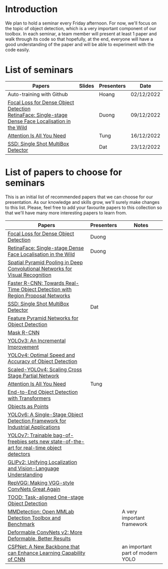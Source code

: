 # Introduction
We plan to hold a seminar every Friday afternoon. For now, we'll focus on the topic of object detection, which is a very important component of our toolbox. In each seminar, a team member will present at least 1 paper and walk through its code so that hopefully, at the end, everyone will have a good understanding of the paper and will be able to experiment with the code easily.

# List of seminars
| Papers                                                                                                                                                                          | Slides | Presenters | Date       |
| ------------------------------------------------------------------------------------------------------------------------------------------------------------------------------- | ------ | ---------- | ---------- |
| Auto-training with Github                                                                                                                                                       |        | Hoang      | 02/12/2022 |
| [Focal Loss for Dense Object Detection](https://arxiv.org/abs/1708.02002) <br> [RetinaFace: Single-stage Dense Face Localisation in the Wild](https://arxiv.org/abs/1905.00641) |        | Duong      | 09/12/2022 |
| [Attention Is All You Need](https://arxiv.org/abs/1706.03762)                                                                                                                   |        | Tung       | 16/12/2022 |
| [SSD: Single Shot MultiBox Detector](https://arxiv.org/abs/1512.02325)                                                                                                          |        | Dat        | 23/12/2022 |


# List of papers to choose for seminars
This is an initial list of recommended papers that we can choose for our presentation. As our knowledge and skills grow, we'll surely make changes to this list. Please, feel free to add your favourite papers to this collection so that we'll have many more interesting papers to learn from.

| Papers                                                                                                                         | Presenters | Notes                      |
| ------------------------------------------------------------------------------------------------------------------------------ | ---------- | -------------------------- |
| [Focal Loss for Dense Object Detection](https://arxiv.org/abs/1708.02002)                                                      | Duong      |                            |
| [RetinaFace: Single-stage Dense Face Localisation in the Wild](https://arxiv.org/abs/1905.00641)                               | Duong      |                            |
| [Spatial Pyramid Pooling in Deep Convolutional Networks for Visual Recognition](https://arxiv.org/abs/1406.4729)               |            |                            |
| [Faster R-CNN: Towards Real-Time Object Detection with Region Proposal Networks](https://arxiv.org/abs/1506.01497)             |            |                            |
| [SSD: Single Shot MultiBox Detector](https://arxiv.org/abs/1512.02325)                                                         | Dat        |                            |
| [Feature Pyramid Networks for Object Detection](https://arxiv.org/abs/1612.03144)                                              |            |                            |
| [Mask R-CNN](https://arxiv.org/abs/1703.06870)                                                                                 |            |                            |
| [YOLOv3: An Incremental Improvement](https://arxiv.org/abs/1804.02767)                                                         |            |                            |
| [YOLOv4: Optimal Speed and Accuracy of Object Detection](https://arxiv.org/abs/2004.10934)                                     |            |                            |
| [Scaled-YOLOv4: Scaling Cross Stage Partial Network](https://arxiv.org/abs/2011.08036)                                         |            |                            |
| [Attention Is All You Need](https://arxiv.org/abs/1706.03762)                                                                  | Tung       |                            |
| [End-to-End Object Detection with Transformers](https://arxiv.org/abs/2005.12872)                                              |            |                            |
| [Objects as Points](https://arxiv.org/abs/1904.07850)                                                                          |            |                            |
| [YOLOv6: A Single-Stage Object Detection Framework for Industrial Applications](https://arxiv.org/abs/2209.02976)              |            |                            |
| [YOLOv7: Trainable bag-of-freebies sets new state-of-the-art for real-time object detectors](https://arxiv.org/abs/2207.02696) |            |                            |
| [GLIPv2: Unifying Localization and Vision-Language Understanding](https://arxiv.org/abs/2206.05836)                            |            |                            |
| [RepVGG: Making VGG-style ConvNets Great Again](https://arxiv.org/abs/2101.03697)                                              |            |                            |
| [TOOD: Task-aligned One-stage Object Detection](https://arxiv.org/abs/2108.07755)                                              |            |                            |
| [MMDetection: Open MMLab Detection Toolbox and Benchmark](https://arxiv.org/abs/1906.07155)                                    |            | A very important framework |
| [Deformable ConvNets v2: More Deformable, Better Results](https://arxiv.org/abs/1811.11168)                                    |            |                            |
| [CSPNet: A New Backbone that can Enhance Learning Capability of CNN](https://arxiv.org/abs/1911.11929) |            | an important part of modern YOLO|

